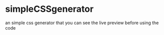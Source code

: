 # simpleCSSgenerator
an simple css generator that you can see the live preview before using the code
